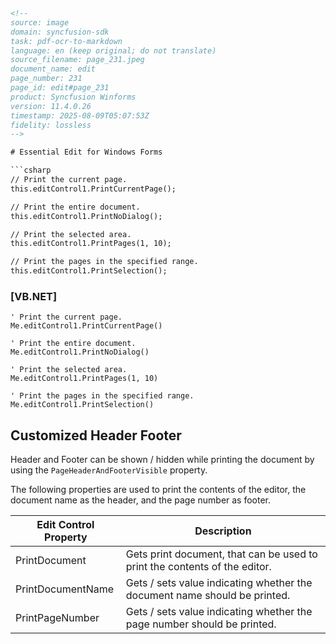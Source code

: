 ```html
<!-- 
source: image
domain: syncfusion-sdk
task: pdf-ocr-to-markdown
language: en (keep original; do not translate)
source_filename: page_231.jpeg
document_name: edit
page_number: 231
page_id: edit#page_231
product: Syncfusion Winforms
version: 11.4.0.26
timestamp: 2025-08-09T05:07:53Z
fidelity: lossless
-->

# Essential Edit for Windows Forms

```csharp
// Print the current page.
this.editControl1.PrintCurrentPage();

// Print the entire document.
this.editControl1.PrintNoDialog();

// Print the selected area.
this.editControl1.PrintPages(1, 10);

// Print the pages in the specified range.
this.editControl1.PrintSelection();
```

### [VB.NET]

```vb.net
' Print the current page.
Me.editControl1.PrintCurrentPage()

' Print the entire document.
Me.editControl1.PrintNoDialog()

' Print the selected area.
Me.editControl1.PrintPages(1, 10)

' Print the pages in the specified range.
Me.editControl1.PrintSelection()
```

## Customized Header Footer

Header and Footer can be shown / hidden while printing the document by using the `PageHeaderAndFooterVisible` property.

The following properties are used to print the contents of the editor, the document name as the header, and the page number as footer.

| Edit Control Property      | Description                                                                 |
|----------------------------|-----------------------------------------------------------------------------|
| PrintDocument              | Gets print document, that can be used to print the contents of the editor. |
| PrintDocumentName          | Gets / sets value indicating whether the document name should be printed.   |
| PrintPageNumber            | Gets / sets value indicating whether the page number should be printed.     |

<!-- tags: [Syncfusion Winforms, Essential Edit, Print, VB.NET, Header Footer, Document Name, Page Number] keywords: [document, header, footer, print, properties, control, custom, editing] -->
```